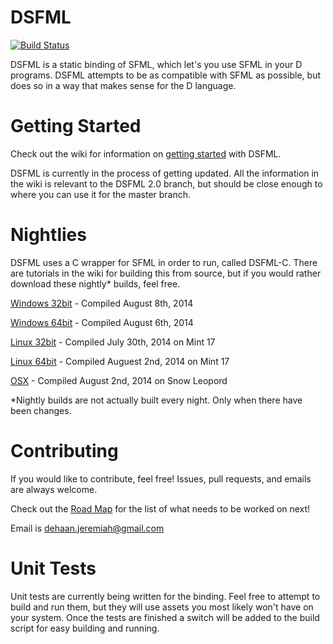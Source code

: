 DSFML
=====
[![Build Status](https://api.travis-ci.org/FireEater64/DSFML.svg?branch=master)](https://travis-ci.org/FireEater64/DSFML)

DSFML is a static binding of SFML, which let's you use SFML in your D programs. DSFML attempts to be as compatible with SFML as possible, but does so in a way that makes sense for the D language.



Getting Started
===
Check out the wiki for information on [getting started](https://github.com/Jebbs/DSFML/wiki#getting-started) with DSFML.

DSFML is currently in the process of getting updated. All the information in the wiki is relevant to the DSFML 2.0 branch, but should be close enough to where you can use it for the master branch.

Nightlies
===
DSFML uses a C wrapper for SFML in order to run, called DSFML-C. There are tutorials in the wiki for building this from source, but if you would rather download these nightly* builds, feel free.

[Windows 32bit](http://jebbs.github.io/DSFML/bins/windows/DSFML-Current-Win32.zip) - Compiled August 8th, 2014

[Windows 64bit](http://jebbs.github.io/DSFML/bins/windows/DSFML-Curent-Win64.zip) - Compiled August 6th, 2014

[Linux 32bit](http://jebbs.github.io/DSFML/bins/linux/DSFML-Current-Linux32.zip) - Compiled July 30th, 2014 on Mint 17

[Linux 64bit](http://jebbs.github.io/DSFML/bins/linux/DSFML-Current-Linux64.zip) - Compiled Auguest 2nd, 2014 on Mint 17

[OSX](http://jebbs.github.io/DSFML/bins/osx/DSFML-Current-OSX.zip) - Compiled August 2nd, 2014 on Snow Leopord

*Nightly builds are not actually built every night. Only when there have been changes.

Contributing
===
If you would like to contribute, feel free! Issues, pull requests, and emails are always welcome.

Check out the [Road Map](https://github.com/Jebbs/DSFML/wiki/Roadmap) for the list of what needs to be worked on next!

Email is <dehaan.jeremiah@gmail.com>


Unit Tests
===
Unit tests are currently being written for the binding. Feel free to attempt to build and run them, but they will use assets you most likely won't have on your system. Once the tests are finished a switch will be added to the build script for easy building and running.
